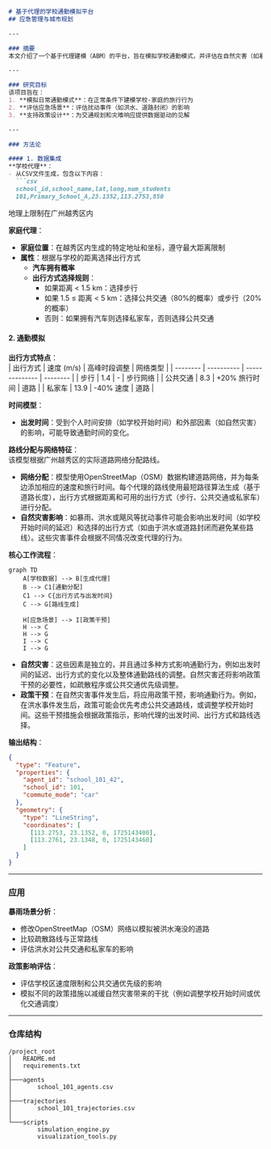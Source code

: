 

```markdown
# 基于代理的学校通勤模拟平台  
## 应急管理与城市规划

---

### 摘要  
本文介绍了一个基于代理建模（ABM）的平台，旨在模拟学校通勤模式，并评估在自然灾害（如暴雨、飓风或交通故障）等扰动事件下的应急管理策略。该平台整合了现实世界的学校数据，综合了具有现实通勤行为的家庭代理，并能进行场景测试，以支持城市韧性规划。

---

### 研究目标  
该项目旨在：  
1. **模拟日常通勤模式**：在正常条件下建模学校-家庭的旅行行为  
2. **评估应急场景**：评估扰动事件（如洪水、道路封闭）的影响  
3. **支持政策设计**：为交通规划和灾难响应提供数据驱动的见解

---

### 方法论  

#### 1. 数据集成  
**学校代理**：  
- 从CSV文件生成，包含以下内容：  
  ```csv
  school_id,school_name,lat,long,num_students
  101,Primary_School_A,23.1352,113.2753,850
```
  地理上限制在广州越秀区内

**家庭代理**：  
- **家庭位置**：在越秀区内生成的特定地址和坐标，遵守最大距离限制  
- **属性**：根据与学校的距离选择出行方式  
  - **汽车拥有概率**  
  - **出行方式选择规则**：  
    - 如果距离 < 1.5 km：选择步行  
    - 如果 1.5 ≤ 距离 < 5 km：选择公共交通（80%的概率）或步行（20%的概率）  
    - 否则：如果拥有汽车则选择私家车，否则选择公共交通

#### 2. 通勤模拟  

**出行方式特点**：  
| 出行方式 | 速度 (m/s) | 高峰时段调整   | 网络类型 |
| -------- | ---------- | -------------- | -------- |
| 步行     | 1.4        | -              | 步行网络 |
| 公共交通 | 8.3        | +20\% 旅行时间 | 道路     |
| 私家车   | 13.9       | -40\% 速度     | 道路     |

**时间模型**：  
- **出发时间**：受到个人时间安排（如学校开始时间）和外部因素（如自然灾害）的影响，可能导致通勤时间的变化。

**路线分配与网络特征**：  
该模型根据广州越秀区的实际道路网络分配路线。  
- **网络分配**：模型使用OpenStreetMap（OSM）数据构建道路网络，并为每条边添加相应的速度和旅行时间。每个代理的路线使用最短路径算法生成（基于道路长度），出行方式根据距离和可用的出行方式（步行、公共交通或私家车）进行分配。  
- **自然灾害影响**：如暴雨、洪水或飓风等扰动事件可能会影响出发时间（如学校开始时间的延迟）和选择的出行方式（如由于洪水或道路封闭而避免某些路线）。这些灾害事件会根据不同情况改变代理的行为。

**核心工作流程**：  
```mermaid
graph TD
    A[学校数据] --> B[生成代理]
    B --> C1[通勤分配]
    C1 --> C{出行方式与出发时间}
    C --> G[路线生成]

    H[应急场景] --> I[政策干预]
    H --> C
    H --> G
    I --> C
    I --> G
```

- **自然灾害**：这些因素是独立的，并且通过多种方式影响通勤行为，例如出发时间的延迟、出行方式的变化以及整体通勤路线的调整。自然灾害还将影响政策干预的必要性，如疏散程序或公共交通优先级调整。
- **政策干预**：在自然灾害事件发生后，将应用政策干预，影响通勤行为。例如，在洪水事件发生后，政策可能会优先考虑公共交通路线，或调整学校开始时间。这些干预措施会根据政策指示，影响代理的出发时间、出行方式和路线选择。

**输出结构**：  
```json
{
  "type": "Feature",
  "properties": {
    "agent_id": "school_101_42",
    "school_id": 101,
    "commute_mode": "car"
  },
  "geometry": {
    "type": "LineString",
    "coordinates": [
      [113.2753, 23.1352, 0, 1725143400],
      [113.2761, 23.1348, 0, 1725143460]
    ]
  }
}
```

---

### 应用  

**暴雨场景分析**：  
- 修改OpenStreetMap（OSM）网络以模拟被洪水淹没的道路  
- 比较疏散路线与正常路线  
- 评估洪水对公共交通和私家车的影响  

**政策影响评估**：  
- 评估学校区速度限制和公共交通优先级的影响  
- 模拟不同的政策措施以减缓自然灾害带来的干扰（例如调整学校开始时间或优化交通调度）

---

### 仓库结构  

```plaintext
/project_root
│   README.md
│   requirements.txt  
│
├───agents
│       school_101_agents.csv  
│
├───trajectories
│       school_101_trajectories.csv  
│
└───scripts
        simulation_engine.py
        visualization_tools.py
```